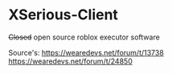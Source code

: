 # XSerious-Client
~~Closed~~ open source roblox executor software

Source's:
https://wearedevs.net/forum/t/13738
https://wearedevs.net/forum/t/24850
